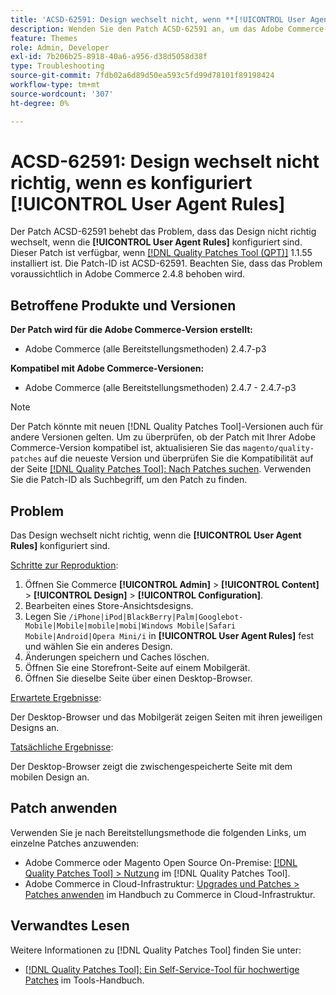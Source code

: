```yaml
---
title: 'ACSD-62591: Design wechselt nicht, wenn **[!UICONTROL User Agent Rules]** konfiguriert ist'
description: Wenden Sie den Patch ACSD-62591 an, um das Adobe Commerce-Problem zu beheben, bei dem das Design nicht richtig wechselt, wenn die **[!UICONTROL User Agent Rules]** konfiguriert sind.
feature: Themes
role: Admin, Developer
exl-id: 7b206b25-8918-40a6-a956-d38d5058d38f
type: Troubleshooting
source-git-commit: 7fdb02a6d89d50ea593c5fd99d78101f89198424
workflow-type: tm+mt
source-wordcount: '307'
ht-degree: 0%

---
```


# ACSD-62591: Design wechselt nicht richtig, wenn es konfiguriert [!UICONTROL User Agent Rules]

Der Patch ACSD-62591 behebt das Problem, dass das Design nicht richtig wechselt, wenn die **[!UICONTROL User Agent Rules]** konfiguriert sind. Dieser Patch ist verfügbar, wenn [[!DNL Quality Patches Tool (QPT)]](/help/tools/quality-patches-tool/quality-patches-tool-to-self-serve-quality-patches.md) 1.1.55 installiert ist. Die Patch-ID ist ACSD-62591. Beachten Sie, dass das Problem voraussichtlich in Adobe Commerce 2.4.8 behoben wird.

## Betroffene Produkte und Versionen

**Der Patch wird für die Adobe Commerce-Version erstellt:**
* Adobe Commerce (alle Bereitstellungsmethoden) 2.4.7-p3

**Kompatibel mit Adobe Commerce-Versionen:**
* Adobe Commerce (alle Bereitstellungsmethoden) 2.4.7 - 2.4.7-p3

>[!NOTE]
>
>Der Patch könnte mit neuen [!DNL Quality Patches Tool]-Versionen auch für andere Versionen gelten. Um zu überprüfen, ob der Patch mit Ihrer Adobe Commerce-Version kompatibel ist, aktualisieren Sie das `magento/quality-patches` auf die neueste Version und überprüfen Sie die Kompatibilität auf der Seite [[!DNL Quality Patches Tool]: Nach Patches suchen](https://experienceleague.adobe.com/tools/commerce-quality-patches/index.html?lang=de). Verwenden Sie die Patch-ID als Suchbegriff, um den Patch zu finden.

## Problem

Das Design wechselt nicht richtig, wenn die **[!UICONTROL User Agent Rules]** konfiguriert sind.

<u>Schritte zur Reproduktion</u>:

1. Öffnen Sie Commerce **[!UICONTROL Admin]** > **[!UICONTROL Content]** > **[!UICONTROL Design]** > **[!UICONTROL Configuration]**.
1. Bearbeiten eines Store-Ansichtsdesigns.
1. Legen Sie `/iPhone|iPod|BlackBerry|Palm|Googlebot-Mobile|Mobile|mobile|mobi|Windows Mobile|Safari Mobile|Android|Opera Mini/i` in **[!UICONTROL User Agent Rules]** fest und wählen Sie ein anderes Design.
1. Änderungen speichern und Caches löschen.
1. Öffnen Sie eine Storefront-Seite auf einem Mobilgerät.
1. Öffnen Sie dieselbe Seite über einen Desktop-Browser.

<u>Erwartete Ergebnisse</u>:

Der Desktop-Browser und das Mobilgerät zeigen Seiten mit ihren jeweiligen Designs an.

<u>Tatsächliche Ergebnisse</u>:

Der Desktop-Browser zeigt die zwischengespeicherte Seite mit dem mobilen Design an.

## Patch anwenden

Verwenden Sie je nach Bereitstellungsmethode die folgenden Links, um einzelne Patches anzuwenden:

* Adobe Commerce oder Magento Open Source On-Premise: [[!DNL Quality Patches Tool] > Nutzung](/help/tools/quality-patches-tool/usage.md) im [!DNL Quality Patches Tool].
* Adobe Commerce in Cloud-Infrastruktur: [Upgrades und Patches > Patches anwenden](https://experienceleague.adobe.com/docs/commerce-cloud-service/user-guide/develop/upgrade/apply-patches.html?lang=de) im Handbuch zu Commerce in Cloud-Infrastruktur.


## Verwandtes Lesen

Weitere Informationen zu [!DNL Quality Patches Tool] finden Sie unter:

* [[!DNL Quality Patches Tool]: Ein Self-Service-Tool für hochwertige Patches](/help/tools/quality-patches-tool/quality-patches-tool-to-self-serve-quality-patches.md) im Tools-Handbuch.

